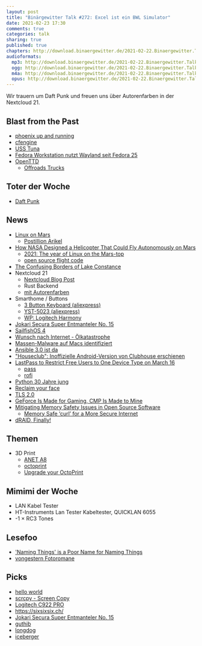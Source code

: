 ```yaml
---
layout: post
title: "Binärgewitter Talk #272: Excel ist ein BWL Simulator"
date: 2021-02-23 17:30
comments: true
categories: talk
sharing: true
published: true
chapters: http://download.binaergewitter.de/2021-02-22.Binaergewitter.Talk.272.chapters.txt
audioformats:
  mp3: http://download.binaergewitter.de/2021-02-22.Binaergewitter.Talk.272.mp3
  ogg: http://download.binaergewitter.de/2021-02-22.Binaergewitter.Talk.272.ogg
  m4a: http://download.binaergewitter.de/2021-02-22.Binaergewitter.Talk.272.m4a
  opus: http://download.binaergewitter.de/2021-02-22.Binaergewitter.Talk.272.opus
---
```

Wir trauern um Daft Punk und freuen uns über Autorenfarben in der Nextcloud 21.

## Blast from the Past

- [phoenix up and running](https://l33tsource.com/blog/2015/09/06/phoenix-up-and-running/ )
- [cfengine](https://de.wikipedia.org/wiki/CFEngine )
- [USS Tuna](https://en.wikipedia.org/wiki/USS_Tuna_(SS-203))
- [Fedora Workstation nutzt Wayland seit Fedora 25]( http://blog.binaergewitter.de/2021/02/17/binaergewitter-talk-number-271-sichter-und-denker/#isso-1886 )
- [OpenTTD]( http://blog.binaergewitter.de/2021/02/17/binaergewitter-talk-number-271-sichter-und-denker/#isso-1885 )
    * [Offroads Trucks]( https://www.gamestar.de/artikel/spintires-offroad-truck-simulator-im-test-roehrende-monster-in-russischen-waeldern,3057052.html )


## Toter der Woche
- [Daft Punk]( https://www.youtube.com/watch?v=DuDX6wNfjqc )

## News

- [Linux on Mars]( https://www.theverge.com/2021/2/19/22291324/linux-perseverance-mars-curiosity-ingenuity )
  - [Postillion Arikel]( https://www.der-postillon.com/2021/02/perseverance.html )
- [How NASA Designed a Helicopter That Could Fly Autonomously on Mars]( https://spectrum.ieee.org/automaton/aerospace/robotic-exploration/nasa-designed-perseverance-helicopter-rover-fly-autonomously-mars )
  * [2021: The year of Linux on the Mars-top]( https://twitter.com/0x30n/status/1362592846633705474 )
  * [open source flight code]( https://github.com/nasa/fprime )
- [The Confusing Borders of Lake Constance]( https://www.youtube.com/watch?v=KwHj4lj3F-k )
- Nextcloud 21
  * [Nextcloud Blog Post]( https://nextcloud.com/blog/nextcloud-hub-21-out-with-up-to-10x-better-performance-whiteboard-and-more-collaboration-features/ )
  * Rust Backend
  * [mit Autorenfarben]( http://blog.binaergewitter.de/2021/02/17/binaergewitter-talk-number-271-sichter-und-denker/#isso-1887 )
- Smarthome / Buttons
  - [3 Button Keyboard (aliexpress)]( https://s.click.aliexpress.com/e/_9gM1mw )
  - [YST-5023 (aliexpress)]( https://s.click.aliexpress.com/e/_9HZnai )
  - [WP: Logitech Harmony]( https://en.wikipedia.org/wiki/Logitech_Harmony )
- [Jokari Secura Super Entmanteler No. 15]( https://amzn.to/2OTRlSP )
- [SailfishOS 4]( https://linuxnews.de/2021/02/sailfish-os-startet-in-die-4-generation/ )
- [Wunsch nach Internet - Ölkatastrophe]( https://www.heise.de/news/Wunsch-nach-Internet-soll-Oelkatastrophe-in-Mauritius-ausgeloest-haben-5061327.html )
- [Massen-Malware auf Macs identifiziert]( https://www.heise.de/news/Silver-Sparrow-Mysterioese-Malware-auf-ueber-29-000-Macs-entdeckt-5062066.html )
- [Ansible 3.0 ist da]( https://www.heise.de/news/Umbau-abgeschlossen-Ansible-3-0-ist-da-5061826.html )
- ["Houseclub": Inoffizielle Android-Version von Clubhouse erschienen]( https://apps.derstandard.at/privacywall/story/2000124353456/houseclub-inoffizielle-android-version-von-clubhouse-erschienen )
- [LastPass to Restrict Free Users to One Device Type on March 16]( https://www.macobserver.com/link/lastpass-restrict-free-users/ )
  * [pass]( https://www.passwordstore.org/ )
  * [rofi]( https://github.com/fliiiix/dotfiles/blob/master/config/scripts/rofi_pass.tpl )
- [Python 30 Jahre jung]( https://developers.slashdot.org/story/21/02/20/0448223/python-turns-30-a-steering-council-member-reflects )
- [Reclaim your face]( https://reclaimyourface.eu/ )
- [TLS 2.0]( https://www.snia.org/educational-library/tls-specification-v20-2021 )
- [GeForce Is Made for Gaming, CMP Is Made to Mine]( https://blogs.nvidia.com/blog/2021/02/18/geforce-cmp/ )
- [Mitigating Memory Safety Issues in Open Source Software]( https://security.googleblog.com/2021/02/mitigating-memory-safety-issues-in-open.html )
  * [Memory Safe ‘curl’ for a More Secure Internet]( https://www.abetterinternet.org/post/memory-safe-curl/ )
- [dRAID, Finally!]( https://klarasystems.com/articles/openzfs-draid-finally/ )

## Themen

- 3D Print
  * [ANET A8]( https://anet3d.com/pages/a8 )
  * [octoprint]( https://community.octoprint.org/t/setting-up-octoprint-on-a-raspberry-pi-running-raspbian-or-raspberry-pi-os/2337 )
  * [Upgrade your OctoPrint]( https://octoprint.org/blog/2020/09/10/upgrade-to-py3/ )


## Mimimi der Woche
- LAN Kabel Tester
 - HT-Instruments Lan Tester Kabeltester, QUICKLAN 6055
- -1 × RC3 Tones 

## Lesefoo
- ['Naming Things' is a Poor Name for Naming Things]( https://buttondown.email/hillelwayne/archive/naming-things-is-a-poor-name-for-naming-things/ )
- [vongestern Fotoromane]( https://www.vongestern.com/search/label/Kommentierte%20Fotoromane )

## Picks
- [hello world](https://www.gnu.org/fun/jokes/helloworld.html)
- [scrcpy - Screen Copy]( https://github.com/Genymobile/scrcpy )
- [Logitech C922 PRO]( https://amzn.to/3bus75f )
- https://sixsixsix.ch/
- [Jokari Secura Super Entmanteler No. 15]( https://amzn.to/2OTRlSP )
- [guthib]( https://guthib.com/ )
- [longdog]( https://longdogechallenge.com/ )
- [iceberger]( https://joshdata.me/iceberger.html )
